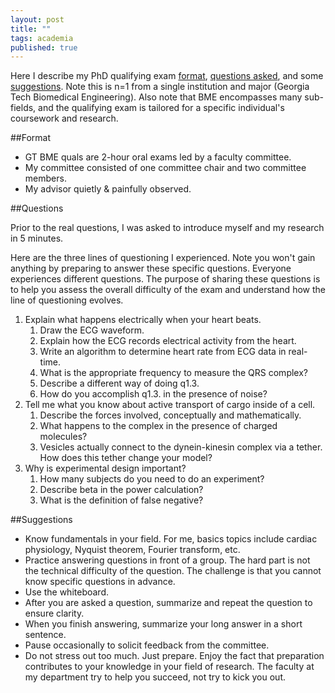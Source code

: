 ```yaml
---
layout: post
title: ""
tags: academia
published: true
---
```




Here I describe my PhD qualifying exam [format](#format), [questions asked](#questions), and some [suggestions](#suggestions). Note this is n=1 from a single institution and major (Georgia Tech Biomedical Engineering). Also note that BME encompasses many sub-fields, and the qualifying exam is tailored for a specific individual's coursework and research.

##Format

+ GT BME quals are 2-hour oral exams led by a faculty committee.
+ My committee consisted of one committee chair and two committee members.
+ My advisor quietly & painfully observed.

##Questions

Prior to the real questions, I was asked to introduce myself and my research in 5 minutes.

Here are the three lines of questioning I experienced. Note you won't gain anything by preparing to answer these specific questions. Everyone experiences different questions. The purpose of sharing these questions is to help you assess the overall difficulty of the exam and understand how the line of questioning evolves.

1. Explain what happens electrically when your heart beats. 
    1. Draw the ECG waveform.
	2. Explain how the ECG records electrical activity from the heart.
	3. Write an algorithm to determine heart rate from ECG data in real-time.
	4. What is the appropriate frequency to measure the QRS complex?
	5. Describe a different way of doing q1.3.
	6. How do you accomplish q1.3. in the presence of noise?
2. Tell me what you know about active transport of cargo inside of a cell.
	1. Describe the forces involved, conceptually and mathematically.
	2. What happens to the complex in the presence of charged molecules?
	3. Vesicles actually connect to the dynein-kinesin complex via a tether. How does this tether change your model?
3. Why is experimental design important?
	1. How many subjects do you need to do an experiment?
	2. Describe beta in the power calculation?
	3. What is the definition of false negative?

##Suggestions

+ Know fundamentals in your field. For me, basics topics include cardiac physiology, Nyquist theorem, Fourier transform, etc.
+ Practice answering questions in front of a group. The hard part is not the technical difficulty of the question. The challenge is that you cannot know specific questions in advance.
+ Use the whiteboard.
+ After you are asked a question, summarize and repeat the question to ensure clarity.
+ When you finish answering, summarize your long answer in a short sentence.
+ Pause occasionally to solicit feedback from the committee.
+ Do not stress out too much. Just prepare. Enjoy the fact that preparation contributes to your knowledge in your field of research. The faculty at my department try to help you succeed, not try to kick you out.
